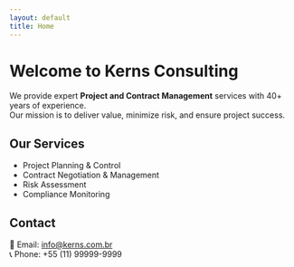 ```yaml
---
layout: default
title: Home
---
```


# Welcome to Kerns Consulting

We provide expert **Project and Contract Management** services with 40+ years of experience.  
Our mission is to deliver value, minimize risk, and ensure project success.

## Our Services
- Project Planning & Control  
- Contract Negotiation & Management  
- Risk Assessment  
- Compliance Monitoring  

## Contact
📧 Email: info@kerns.com.br  
📞 Phone: +55 (11) 99999-9999  
